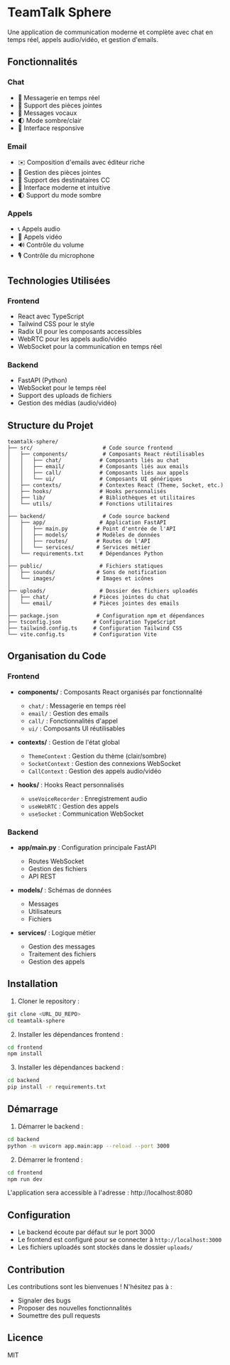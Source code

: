 # TeamTalk Sphere

Une application de communication moderne et complète avec chat en temps réel, appels audio/vidéo, et gestion d'emails.

## Fonctionnalités

### Chat
- 💬 Messagerie en temps réel
- 📎 Support des pièces jointes
- 🎤 Messages vocaux
- 🌓 Mode sombre/clair
- 📱 Interface responsive

### Email
- ✉️ Composition d'emails avec éditeur riche
- 📁 Gestion des pièces jointes
- 👥 Support des destinataires CC
- 🎨 Interface moderne et intuitive
- 🌓 Support du mode sombre

### Appels
- 📞 Appels audio
- 🎥 Appels vidéo
- 🔊 Contrôle du volume
- 🎙️ Contrôle du microphone

## Technologies Utilisées

### Frontend
- React avec TypeScript
- Tailwind CSS pour le style
- Radix UI pour les composants accessibles
- WebRTC pour les appels audio/vidéo
- WebSocket pour la communication en temps réel

### Backend
- FastAPI (Python)
- WebSocket pour le temps réel
- Support des uploads de fichiers
- Gestion des médias (audio/vidéo)

## Structure du Projet

```
teamtalk-sphere/
├── src/                      # Code source frontend
│   ├── components/           # Composants React réutilisables
│   │   ├── chat/            # Composants liés au chat
│   │   ├── email/           # Composants liés aux emails
│   │   ├── call/            # Composants liés aux appels
│   │   └── ui/              # Composants UI génériques
│   ├── contexts/            # Contextes React (Theme, Socket, etc.)
│   ├── hooks/               # Hooks personnalisés
│   ├── lib/                 # Bibliothèques et utilitaires
│   └── utils/               # Fonctions utilitaires
│
├── backend/                  # Code source backend
│   ├── app/                 # Application FastAPI
│   │   ├── main.py         # Point d'entrée de l'API
│   │   ├── models/         # Modèles de données
│   │   ├── routes/         # Routes de l'API
│   │   └── services/       # Services métier
│   └── requirements.txt     # Dépendances Python
│
├── public/                  # Fichiers statiques
│   ├── sounds/             # Sons de notification
│   └── images/             # Images et icônes
│
├── uploads/                 # Dossier des fichiers uploadés
│   ├── chat/              # Pièces jointes du chat
│   └── email/             # Pièces jointes des emails
│
├── package.json            # Configuration npm et dépendances
├── tsconfig.json          # Configuration TypeScript
├── tailwind.config.ts     # Configuration Tailwind CSS
└── vite.config.ts         # Configuration Vite
```

## Organisation du Code

### Frontend

- **components/** : Composants React organisés par fonctionnalité
  - `chat/` : Messagerie en temps réel
  - `email/` : Gestion des emails
  - `call/` : Fonctionnalités d'appel
  - `ui/` : Composants UI réutilisables

- **contexts/** : Gestion de l'état global
  - `ThemeContext` : Gestion du thème (clair/sombre)
  - `SocketContext` : Gestion des connexions WebSocket
  - `CallContext` : Gestion des appels audio/vidéo

- **hooks/** : Hooks React personnalisés
  - `useVoiceRecorder` : Enregistrement audio
  - `useWebRTC` : Gestion des appels
  - `useSocket` : Communication WebSocket

### Backend

- **app/main.py** : Configuration principale FastAPI
  - Routes WebSocket
  - Gestion des fichiers
  - API REST

- **models/** : Schémas de données
  - Messages
  - Utilisateurs
  - Fichiers

- **services/** : Logique métier
  - Gestion des messages
  - Traitement des fichiers
  - Gestion des appels

## Installation

1. Cloner le repository :
```bash
git clone <URL_DU_REPO>
cd teamtalk-sphere
```

2. Installer les dépendances frontend :
```bash
cd frontend
npm install
```

3. Installer les dépendances backend :
```bash
cd backend
pip install -r requirements.txt
```

## Démarrage

1. Démarrer le backend :
```bash
cd backend
python -m uvicorn app.main:app --reload --port 3000
```

2. Démarrer le frontend :
```bash
cd frontend
npm run dev
```

L'application sera accessible à l'adresse : http://localhost:8080

## Configuration

- Le backend écoute par défaut sur le port 3000
- Le frontend est configuré pour se connecter à `http://localhost:3000`
- Les fichiers uploadés sont stockés dans le dossier `uploads/`

## Contribution

Les contributions sont les bienvenues ! N'hésitez pas à :
- Signaler des bugs
- Proposer des nouvelles fonctionnalités
- Soumettre des pull requests

## Licence

MIT
